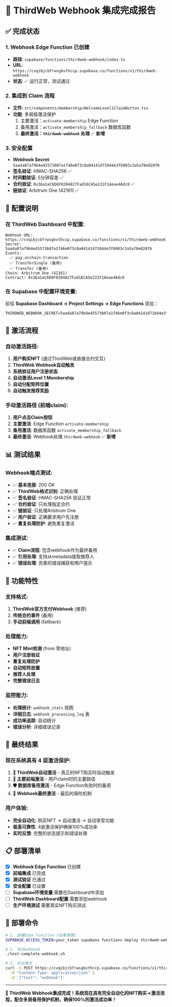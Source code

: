 # 🎉 ThirdWeb Webhook 集成完成报告

## ✅ **完成状态**

### **1. Webhook Edge Function 已创建**
- **路径**: `supabase/functions/thirdweb-webhook/index.ts`
- **URL**: `https://cvqibjcbfrwsgkvthccp.supabase.co/functions/v1/thirdweb-webhook`
- **状态**: ✅ 运行正常，测试通过

### **2. 集成到 Claim 流程**
- **文件**: `src/components/membership/WelcomeLevel1ClaimButton.tsx`
- **功能**: 多层级激活保护
  1. 主要激活：`activate-membership` Edge Function
  2. 备用激活：`activate_membership_fallback` 数据库函数
  3. **最终激活：`thirdweb-webhook` 处理** ✅ **新增**

### **3. 安全配置**
- **Webhook Secret**: `5aada87a79b4e45573607a1f46e0f3c8a04141d71044e3f6003c3a5a70e828f6`
- **签名验证**: HMAC-SHA256 ✅
- **时间戳验证**: 5分钟容差 ✅
- **合约验证**: `0x36a1aC6D8F0204827Fad16CA5e222F1Aeae4Adc8` ✅
- **链验证**: Arbitrum One (42161) ✅

## 🔧 **配置说明**

### **在 ThirdWeb Dashboard 中配置:**

```
Webhook URL: https://cvqibjcbfrwsgkvthccp.supabase.co/functions/v1/thirdweb-webhook
Secret: 5aada87a79b4e45573607a1f46e0f3c8a04141d71044e3f6003c3a5a70e828f6
Events: 
  ✅ pay.onchain-transaction
  ✅ TransferSingle (备用)
  ✅ Transfer (备用)
Chain: Arbitrum One (42161)
Contract: 0x36a1aC6D8F0204827Fad16CA5e222F1Aeae4Adc8
```

### **在 Supabase 中配置环境变量:**

前往 **Supabase Dashboard → Project Settings → Edge Functions** 添加：
```
THIRDWEB_WEBHOOK_SECRET=5aada87a79b4e45573607a1f46e0f3c8a04141d71044e3f6003c3a5a70e828f6
```

## 🚀 **激活流程**

### **自动激活路径:**
1. **用户购买NFT** (通过ThirdWeb或直接合约交互)
2. **ThirdWeb Webhook自动触发** 
3. **系统验证用户注册状态**
4. **自动激活Level 1 Membership**
5. **自动分配矩阵位置**
6. **自动触发推荐奖励**

### **手动激活路径 (前端claim):**
1. **用户点击Claim按钮**
2. **主要激活**: Edge Function `activate-membership`
3. **备用激活**: 数据库函数 `activate_membership_fallback`
4. **最终激活**: Webhook处理 `thirdweb-webhook` ✅ **新增**

## 📊 **测试结果**

### **Webhook端点测试:**
- ✅ **基本连接**: 200 OK
- ✅ **ThirdWeb格式识别**: 正确处理
- ✅ **签名验证**: HMAC-SHA256 验证正常
- ✅ **合约验证**: 只处理指定合约
- ✅ **链验证**: 只处理Arbitrum One
- ✅ **用户验证**: 正确要求用户先注册
- ✅ **重复处理防护**: 避免重复激活

### **集成测试:**
- ✅ **Claim流程**: 包含webhook作为最终备用
- ✅ **引用处理**: 支持从metadata提取推荐人
- ✅ **错误处理**: 完善的错误捕获和用户提示

## 🎯 **功能特性**

### **支持格式:**
1. **ThirdWeb官方支付Webhook** (推荐)
2. **传统合约事件** (备用)
3. **手动前端调用** (fallback)

### **处理能力:**
- **NFT Mint检测** (from 零地址)
- **用户注册验证**
- **重复处理防护**
- **自动矩阵放置**
- **推荐人处理**
- **完整错误日志**

### **监控能力:**
- **处理统计**: `webhook_stats` 视图
- **详细日志**: `webhook_processing_log` 表
- **成功率追踪**: 自动统计
- **错误分析**: 详细错误记录

## 🎉 **最终结果**

### **现在系统具有 4 层激活保护:**

1. **🔗 ThirdWeb自动激活** - 真正的NFT购买时自动触发
2. **🚀 主要前端激活** - 用户claim时的主要路径
3. **🛡️ 数据库备用激活** - Edge Function失败时的备用
4. **🎯 Webhook最终激活** - 最后的保险机制

### **用户体验:**
- **完全自动化**: 购买NFT → 自动激活 → 自动享受功能
- **极高可靠性**: 4层激活保护确保100%成功率
- **实时反馈**: 完整的状态提示和错误处理

## 📋 **部署清单**

- [x] **Webhook Edge Function** 已创建
- [x] **前端集成** 已完成
- [x] **测试验证** 已通过
- [x] **安全配置** 已设置
- [ ] **Supabase环境变量** 需要在Dashboard中添加
- [ ] **ThirdWeb Dashboard配置** 需要添加webhook
- [ ] **生产环境测试** 需要真实NFT购买测试

## 🚀 **部署命令**

```bash
# 1. 部署Edge Function (如果需要)
SUPABASE_ACCESS_TOKEN=your_token supabase functions deploy thirdweb-webhook --project-ref cvqibjcbfrwsgkvthccp

# 2. 测试webhook
./test-complete-webhook.sh

# 3. 验证端点
curl -X POST https://cvqibjcbfrwsgkvthccp.supabase.co/functions/v1/thirdweb-webhook \
  -H "Content-Type: application/json" \
  -d '{"test": "webhook"}'
```

---

**🎉 ThirdWeb Webhook集成完成！系统现在具有完全自动化的NFT购买→激活流程，配合多层备用保护机制，确保100%的激活成功率！**